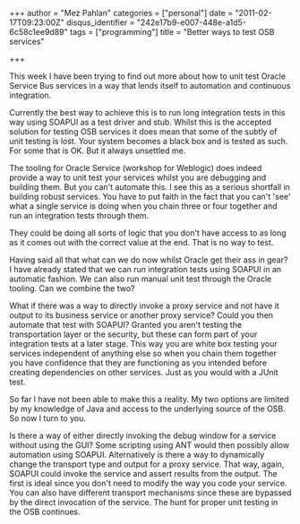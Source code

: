 +++
author = "Mez Pahlan"
categories = ["personal"]
date = "2011-02-17T09:23:00Z"
disqus_identifier = "242e17b9-e007-448e-a1d5-6c58c1ee9d89"
tags = ["programming"]
title = "Better ways to test OSB services"

+++

This week I have been trying to find out more about how to unit test Oracle Service Bus services in a way that lends
itself to automation and continuous integration.

<!--more-->

Currently the best way to achieve this is to run long integration tests in this way using SOAPUI as a test driver and
stub. Whilst this is the accepted solution for testing OSB services it does mean that some of the subtly of unit testing
is lost. Your system becomes a black box and is tested as such. For some that is OK. But it always unsettled me.

The tooling for Oracle Service (workshop for Weblogic) does indeed provide a way to unit test your services whilst you
are debugging and building them. But you can't automate this. I see this as a serious shortfall in building robust
services. You have to put faith in the fact that you can't 'see' what a single service is doing when you chain three or
four together and run an integration tests through them.

They could be doing all sorts of logic that you don't have access to as long as it comes out with the correct value at
the end. That is no way to test.

Having said all that what can we do now whilst Oracle get their ass in gear? I have already stated that we can run
integration tests using SOAPUI in an automatic fashion. We can also run manual unit test through the Oracle tooling. Can
we combine the two?

What if there was a way to directly invoke a proxy service and not have it output to its business service or another
proxy service? Could you then automate that test with SOAPUI? Granted you aren't testing the transportation layer or the
security, but these can form part of your integration tests at a later stage. This way you are white box testing your
services independent of anything else so when you chain them together you have confidence that they are functioning as
you intended before creating dependencies on other services. Just as you would with a JUnit test.

So far I have not been able to make this a reality. My two options are limited by my knowledge of Java and access to the
underlying source of the OSB. So now I turn to you.

Is there a way of either directly invoking the debug window for a service without using the GUI? Some scripting using
ANT would then possibly allow automation using SOAPUI. Alternatively is there a way to dynamically change the transport
type and output for a proxy service. That way, again, SOAPUI could invoke the service and assert results from the
output. The first is ideal since you don't need to modify the way you code your service. You can also have different
transport mechanisms since these are bypassed by the direct invocation of the service. The hunt for proper unit testing
in the OSB continues.
